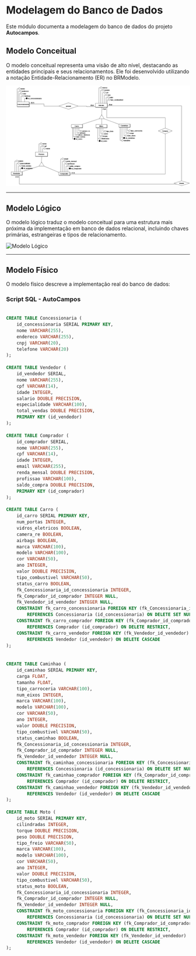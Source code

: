 # Modelagem do Banco de Dados

Este módulo documenta a modelagem do banco de dados do projeto **Autocampos**.

## Modelo Conceitual

O modelo conceitual representa uma visão de alto nível, destacando as entidades principais e seus relacionamentos. Ele foi desenvolvido utilizando a notação Entidade-Relacionamento (ER) no BRModelo.

![Modelo Conceitual](conceitual_novo.png)

---

## Modelo Lógico

O modelo lógico traduz o modelo conceitual para uma estrutura mais próxima da implementação em banco de dados relacional, incluindo chaves primárias, estrangeiras e tipos de relacionamento.

![Modelo Lógico](Lógico_novo.png)

---

## Modelo Físico

O modelo físico descreve a implementação real do banco de dados:

### Script SQL - AutoCampos

```sql

CREATE TABLE Concessionaria (
    id_concessionaria SERIAL PRIMARY KEY,
    nome VARCHAR(255),
    endereco VARCHAR(255),
    cnpj VARCHAR(20),
    telefone VARCHAR(20)
);

CREATE TABLE Vendedor (
    id_vendedor SERIAL,
    nome VARCHAR(255),
    cpf VARCHAR(14),
    idade INTEGER,
    salario DOUBLE PRECISION,
    especialidade VARCHAR(100),
    total_vendas DOUBLE PRECISION,
    PRIMARY KEY (id_vendedor)
);

CREATE TABLE Comprador (
    id_comprador SERIAL,
    nome VARCHAR(255),
    cpf VARCHAR(14),
    idade INTEGER,
    email VARCHAR(255),
    renda_mensal DOUBLE PRECISION,
    profissao VARCHAR(100),
    saldo_compra DOUBLE PRECISION,
    PRIMARY KEY (id_comprador)
);

CREATE TABLE Carro (
    id_carro SERIAL PRIMARY KEY,
    num_portas INTEGER,
    vidros_eletricos BOOLEAN,
    camera_re BOOLEAN,
    airbags BOOLEAN,
    marca VARCHAR(100),
    modelo VARCHAR(100),
    cor VARCHAR(50),
    ano INTEGER,
    valor DOUBLE PRECISION,
    tipo_combustivel VARCHAR(50),
    status_carro BOOLEAN,
    fk_Concessionaria_id_concessionaria INTEGER,
    fk_Comprador_id_comprador INTEGER NULL,
    fk_Vendedor_id_vendedor INTEGER NULL,
    CONSTRAINT fk_carro_concessionaria FOREIGN KEY (fk_Concessionaria_id_concessionaria)
        REFERENCES Concessionaria (id_concessionaria) ON DELETE SET NULL,
    CONSTRAINT fk_carro_comprador FOREIGN KEY (fk_Comprador_id_comprador)
        REFERENCES Comprador (id_comprador) ON DELETE RESTRICT,
    CONSTRAINT fk_carro_vendedor FOREIGN KEY (fk_Vendedor_id_vendedor)
        REFERENCES Vendedor (id_vendedor) ON DELETE CASCADE
);


CREATE TABLE Caminhao (
    id_caminhao SERIAL PRIMARY KEY,
    carga FLOAT,
    tamanho FLOAT,
    tipo_carroceria VARCHAR(100),
    num_eixos INTEGER,
    marca VARCHAR(100),
    modelo VARCHAR(100),
    cor VARCHAR(50),
    ano INTEGER,
    valor DOUBLE PRECISION,
    tipo_combustivel VARCHAR(50),
    status_caminhao BOOLEAN,
    fk_Concessionaria_id_concessionaria INTEGER,
    fk_Comprador_id_comprador INTEGER NULL,
    fk_Vendedor_id_vendedor INTEGER NULL,
    CONSTRAINT fk_caminhao_concessionaria FOREIGN KEY (fk_Concessionaria_id_concessionaria)
        REFERENCES Concessionaria (id_concessionaria) ON DELETE SET NULL,
    CONSTRAINT fk_caminhao_comprador FOREIGN KEY (fk_Comprador_id_comprador)
        REFERENCES Comprador (id_comprador) ON DELETE RESTRICT,
    CONSTRAINT fk_caminhao_vendedor FOREIGN KEY (fk_Vendedor_id_vendedor)
        REFERENCES Vendedor (id_vendedor) ON DELETE CASCADE
);

CREATE TABLE Moto (
    id_moto SERIAL PRIMARY KEY,
    cilindradas INTEGER,
    torque DOUBLE PRECISION,
    peso DOUBLE PRECISION,
    tipo_freio VARCHAR(50),
    marca VARCHAR(100),
    modelo VARCHAR(100),
    cor VARCHAR(50),
    ano INTEGER,
    valor DOUBLE PRECISION,
    tipo_combustivel VARCHAR(50),
    status_moto BOOLEAN,
    fk_Concessionaria_id_concessionaria INTEGER,
    fk_Comprador_id_comprador INTEGER NULL,
    fk_Vendedor_id_vendedor INTEGER NULL,
    CONSTRAINT fk_moto_concessionaria FOREIGN KEY (fk_Concessionaria_id_concessionaria)
        REFERENCES Concessionaria (id_concessionaria) ON DELETE SET NULL,
    CONSTRAINT fk_moto_comprador FOREIGN KEY (fk_Comprador_id_comprador)
        REFERENCES Comprador (id_comprador) ON DELETE RESTRICT,
    CONSTRAINT fk_moto_vendedor FOREIGN KEY (fk_Vendedor_id_vendedor)
        REFERENCES Vendedor (id_vendedor) ON DELETE CASCADE
);

```

